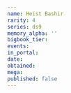 ```yaml
---
name: Heist Bashir
rarity: 4
series: ds9
memory_alpha: ''
bigbook_tier:
events:
in_portal:
date:
obtained:
mega:
published: false
---
```

